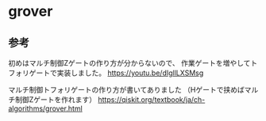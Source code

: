 # grover



## 参考

初めはマルチ制御Zゲートの作り方が分からないので、
作業ゲートを増やしてトフォリゲートで実装しました。
https://youtu.be/dIgllLXSMsg

マルチ制御トフォリゲートの作り方が書いてありました
（Hゲートで挟めばマルチ制御Zゲートを作れます）
https://qiskit.org/textbook/ja/ch-algorithms/grover.html
